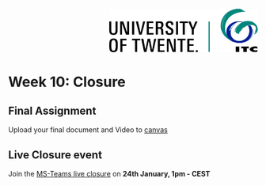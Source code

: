 <p style="text-align: right" ><img src="../../images/ut-itc-logo-rgb.png" width="300"></p>

# Week 10: Closure

## Final Assignment

Upload your final document and Video to [canvas](https://canvas.vu.nl/courses/80299/assignments/361275?module_item_id=1378602)


## Live Closure event 

Join the [MS-Teams live closure](https://teams.microsoft.com/l/meetup-join/19%3aLOGW63CI3_SKFd3BGZKHTMp3iGFXa64dHUsDIbpC0pg1%40thread.tacv2/1726814576878?context=%7b%22Tid%22%3a%22723246a1-c3f5-43c5-acdc-43adb404ac4d%22%2c%22Oid%22%3a%2280d1a586-55cf-4761-85f7-eb620a0bfbe5%22%7d) on **24th January, 1pm - CEST**